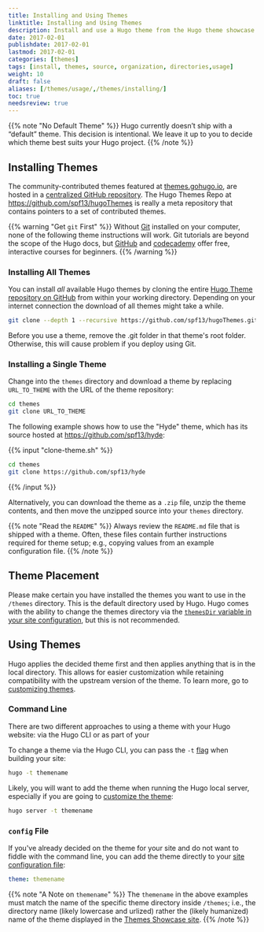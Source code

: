```yaml
---
title: Installing and Using Themes
linktitle: Installing and Using Themes
description: Install and use a Hugo theme from the Hugo theme showcase easily through the CLI.
date: 2017-02-01
publishdate: 2017-02-01
lastmod: 2017-02-01
categories: [themes]
tags: [install, themes, source, organization, directories,usage]
weight: 10
draft: false
aliases: [/themes/usage/,/themes/installing/]
toc: true
needsreview: true
---
```


{{% note "No Default Theme" %}}
Hugo currently doesn’t ship with a “default” theme. This decision is intentional. We leave it up to you to decide which theme best suits your Hugo project.
{{% /note %}}

## Installing Themes

The community-contributed themes featured at [themes.gohugo.io](//themes.gohugo.io/), are hosted in a [centralized GitHub repository][themesrepo]. The Hugo Themes Repo at <https://github.com/spf13/hugoThemes> is really a meta repository that contains pointers to a set of contributed themes.

{{% warning "Get `git` First" %}}
Without [Git](https://git-scm.com/) installed on your computer, none of the following theme instructions will work. Git tutorials are beyond the scope of the Hugo docs, but [GitHub](https://try.github.io/) and [codecademy](https://www.codecademy.com/learn/learn-git) offer free, interactive courses for beginners.
{{% /warning %}}

### Installing All Themes

You can install *all* available Hugo themes by cloning the entire [Hugo Theme repository on GitHub][themesrepo] from within your working directory. Depending on your internet connection the download of all themes might take a while.

```bash
git clone --depth 1 --recursive https://github.com/spf13/hugoThemes.git themes
```

Before you use a theme, remove the .git folder in that theme's root folder. Otherwise, this will cause problem if you deploy using Git.

### Installing a Single Theme

Change into the `themes` directory and download a theme by replacing `URL_TO_THEME` with the URL of the theme repository:

```bash
cd themes
git clone URL_TO_THEME
```

The following example shows how to use the "Hyde" theme, which has its source hosted at <https://github.com/spf13/hyde>:

{{% input "clone-theme.sh" %}}
```bash
cd themes
git clone https://github.com/spf13/hyde
```
{{% /input %}}

Alternatively, you can download the theme as a `.zip` file, unzip the theme contents, and then move the unzipped source into your `themes` directory.

{{% note "Read the `README`" %}}
Always review the `README.md` file that is shipped with a theme. Often, these files contain further instructions required for theme setup; e.g., copying values from an example configuration file.
{{% /note %}}

## Theme Placement

Please make certain you have installed the themes you want to use in the
`/themes` directory. This is the default directory used by Hugo. Hugo comes with the ability to change the themes directory via the [`themesDir` variable in your site configuration][configuration], but this is not recommended.

## Using Themes

Hugo applies the decided theme first and then applies anything that is in the local directory. This allows for easier customization while retaining compatibility with the upstream version of the theme. To learn more, go to [customizing themes][customizethemes].

### Command Line

There are two different approaches to using a theme with your Hugo website: via the Hugo CLI or as part of your

To change a theme via the Hugo CLI, you can pass the `-t` [flag][] when building your site:

```bash
hugo -t themename
```

Likely, you will want to add the theme when running the Hugo local server, especially if you are going to [customize the theme][customizethemes]:

```bash
hugo server -t themename
```

### `config` File

If you've already decided on the theme for your site and do not want to fiddle with the command line, you can add the theme directly to your [site configuration file][configuration]:

```yaml
theme: themename
```

{{% note "A Note on `themename`" %}}
The `themename` in the above examples must match the name of the specific theme directory inside `/themes`; i.e., the directory name (likely lowercase and urlized) rather the (likely humanized) name of the theme displayed in the [Themes Showcase site](http://themes.gohugo.io).
{{% /note %}}

[customizethemes]: /themes/customizing-a-theme/
[flag]: /getting-started/basic-usage/ "See the full list of flags in Hugo's basic usage."
[configuration]: /project-organization/configuration/  "Learn how to customize your Hugo website configuration file in yaml, toml, or json."
[themesrepo]: https://github.com/spf13/hugoThemes